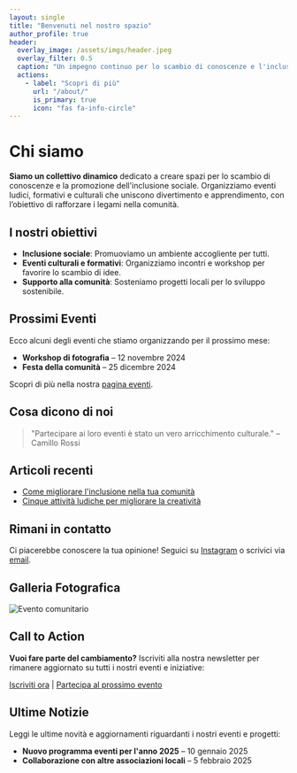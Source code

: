 ```yaml
---
layout: single
title: "Benvenuti nel nostro spazio"
author_profile: true
header:
  overlay_image: /assets/imgs/header.jpeg
  overlay_filter: 0.5
  caption: "Un impegno continuo per lo scambio di conoscenze e l'inclusione sociale"
  actions:
    - label: "Scopri di più"
      url: "/about/"
      is_primary: true
      icon: "fas fa-info-circle"
---
```


# Chi siamo

**Siamo un collettivo dinamico** dedicato a creare spazi per lo scambio di conoscenze e la promozione dell'inclusione sociale. Organizziamo eventi ludici, formativi e culturali che uniscono divertimento e apprendimento, con l’obiettivo di rafforzare i legami nella comunità.

## I nostri obiettivi

- **Inclusione sociale**: Promuoviamo un ambiente accogliente per tutti.
- **Eventi culturali e formativi**: Organizziamo incontri e workshop per favorire lo scambio di idee.
- **Supporto alla comunità**: Sosteniamo progetti locali per lo sviluppo sostenibile.

## Prossimi Eventi

Ecco alcuni degli eventi che stiamo organizzando per il prossimo mese:

- **Workshop di fotografia** – 12 novembre 2024
- **Festa della comunità** – 25 dicembre 2024

Scopri di più nella nostra [pagina eventi](/events/).

## Cosa dicono di noi

> "Partecipare ai loro eventi è stato un vero arricchimento culturale." – Camillo Rossi

## Articoli recenti

- [Come migliorare l'inclusione nella tua comunità](/articles/inclusione-comunita)
- [Cinque attività ludiche per migliorare la creatività](/articles/attivita-ludiche-creativita)

## Rimani in contatto

Ci piacerebbe conoscere la tua opinione! Seguici su [Instagram](https://instagram.com/associazione) o scrivici via [email](mailto:info@associazione.it).

## Galleria Fotografica

![Evento comunitario](/assets/images/community-event.jpg)

## Call to Action

**Vuoi fare parte del cambiamento?** Iscriviti alla nostra newsletter per rimanere aggiornato su tutti i nostri eventi e iniziative:

[Iscriviti ora](/newsletter) | [Partecipa al prossimo evento](/events)

## Ultime Notizie

Leggi le ultime novità e aggiornamenti riguardanti i nostri eventi e progetti:

- **Nuovo programma eventi per l'anno 2025** – 10 gennaio 2025
- **Collaborazione con altre associazioni locali** – 5 febbraio 2025
